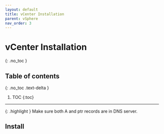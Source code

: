 ```yaml
---
layout: default
title: vCenter Installation
parent: vSphere
nav_order: 3
---
```


# vCenter Installation
{: .no_toc }

## Table of contents
{: .no_toc .text-delta }

1. TOC
{:toc}

---

{: .highlight }
Make sure both A and ptr records are in DNS server.

## Install
```shell

```